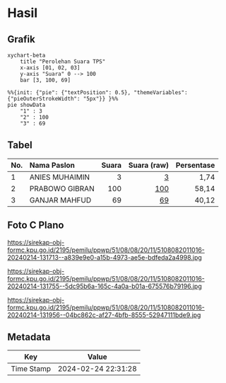 # Hasil

## Grafik

```mermaid
xychart-beta
    title "Perolehan Suara TPS"
    x-axis [01, 02, 03]
    y-axis "Suara" 0 --> 100
    bar [3, 100, 69]
```

```mermaid
%%{init: {"pie": {"textPosition": 0.5}, "themeVariables": {"pieOuterStrokeWidth": "5px"}} }%%
pie showData
    "1" : 3
    "2" : 100
    "3" : 69
```

## Tabel

| No. | Nama Paslon    | Suara | Suara (raw) | Persentase |
|:--- |:-------------- | -----:| -----------:| ----------:|
| 1   | ANIES MUHAIMIN | 3     | [3][p-1]    | 1,74       |
| 2   | PRABOWO GIBRAN | 100   | [100][p-2]  | 58,14      |
| 3   | GANJAR MAHFUD  | 69    | [69][p-3]   | 40,12      |


[p-1]: https://github.com/gigit-pemilu/pemilu-2024-51-bali/blob/main/pilpres/hitung-suara/sub/51-bali/sub/08-buleleng/sub/08-kubutambahan/sub/2011-kubutambahan/sub/016-tps/sub/paslon-1.txt
[p-2]: https://github.com/gigit-pemilu/pemilu-2024-51-bali/blob/main/pilpres/hitung-suara/sub/51-bali/sub/08-buleleng/sub/08-kubutambahan/sub/2011-kubutambahan/sub/016-tps/sub/paslon-2.txt
[p-3]: https://github.com/gigit-pemilu/pemilu-2024-51-bali/blob/main/pilpres/hitung-suara/sub/51-bali/sub/08-buleleng/sub/08-kubutambahan/sub/2011-kubutambahan/sub/016-tps/sub/paslon-3.txt

## Foto C Plano

https://sirekap-obj-formc.kpu.go.id/2195/pemilu/ppwp/51/08/08/20/11/5108082011016-20240214-131713--a839e9e0-a15b-4973-ae5e-bdfeda2a4998.jpg

https://sirekap-obj-formc.kpu.go.id/2195/pemilu/ppwp/51/08/08/20/11/5108082011016-20240214-131755--5dc95b6a-165c-4a0a-b01a-675576b79196.jpg

https://sirekap-obj-formc.kpu.go.id/2195/pemilu/ppwp/51/08/08/20/11/5108082011016-20240214-131956--04bc862c-af27-4bfb-8555-52947111bde9.jpg


## Metadata

| Key        | Value               |
| ---------- | ------------------- |
| Time Stamp | 2024-02-24 22:31:28 |



